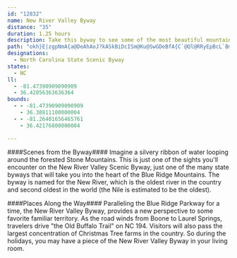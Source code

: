 ```yaml
---
id: "12832"
name: New River Valley Byway
distance: "35"
duration: 1.25 hours
description: Take this byway to see some of the most beautiful mountain scenery and the largest concentration of Christmas tree farms in the state.
path: "okh}E|zgpNmA{a@DeAhAoJ?kASkBiDcISm@Ku@SwGDeBfA{C`@Ql@RRyEpBcL`BmObC}LhAmH?kAm@{DKsCNyCNaBx@sEh@yDNuEDcGJmA`@uAbDaJnHmLr@aAhKeKtDmFnIqHdFgGl@}AXgBDsHL_BnCcMDy@EmEHg@Xy@hAiAlVwPn@YxBS`G^bCC~DSzGPx@E~@SbAe@zAsBlAyB|EwD|BoDr@s@xDsB~@s@hAkAlBaCxDmGBs@WkBk@{BiAkDwCaGkA{C}CsNc@yC_A{DS_@u@g@wDoAeBM{DJyAQcEuB[]]u@KqAPsAjHmMXgBCuA[oAi@{@iEkC}@_AuJwNu@{BOyACqBbCsa@AyEs@mCm@y@_CwBo@aAUw@Iu@_@mH?eDMm@u@aA}DsBs@wAK{AHeAZ_Ad@q@hA{@lAmApDgGlK{MhDgFf@_ATkB^aONgAl@sAhAy@zKyB|JgDrAaAh@}@bBmE~BqCbFoDfA_@nAEbAQ^Sj@u@l@_BJy@Ay@s@eBK{@Fq@fAmENgAHkB?mLNgBh@sC|FwSZeCBsAEyBOsAs@aC]w@eBaCqJaI_BgBi@}A}@{Fc@eB{@sB}DuGsAeDOaDByBhAuJ~Cc\\dAoNU{FmFkz@UkBm@mCm[oz@oBuG}EoT}@aDo@mAqD}DkAaBcUsg@wE}Ls@eDO_Bs@oUU_Bu@yB}AgB_Ag@y@YqKkAsEMcB]}@g@_Ay@e@q@qEwLyEgG]q@YkAKy@?gBZiFN}GKuD]yCq@aEqAaEoBgI_A_CmG_J_@{AIyBHs@z@_CzDuHdC_E|AkAx@YdB[v@]nEiE`E{CjAy@r@S"
designations:
  - North Carolina State Scenic Byway
states:
  - NC
ll:
  - -81.47390909090909
  - 36.42056363636364
bounds:
  - - -81.47390909090909
    - 36.38811100000004
  - - -81.26401656465761
    - 36.42176800000004

---
```


####Scenes from the Byway####
Imagine a silvery ribbon of water looping around the forested
Stone Mountains. This is just one of the sights you'll encounter on the New River Valley Scenic Byway, just one of the many state byways that will take you into the heart of the Blue Ridge Mountains. The byway is named for the New River, which is the oldest river in the country and second oldest in the world (the Nile is estimated to be the oldest).

####Places Along the Way####
Paralleling the Blue Ridge Parkway for a time, the New River
Valley Byway, provides a new perspective to some favorite familiar territory. As the road winds from Boone to Laurel Springs, travelers drive "the Old Buffalo Trail" on NC 194. Visitors will also pass the largest concentration of Christmas Tree farms in the country. So during the holidays, you may have a piece of the New River Valley Byway in your living room.
